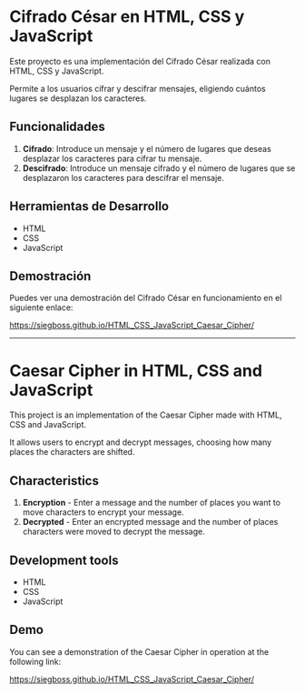 # Cifrado César en HTML, CSS y JavaScript

Este proyecto es una implementación del Cifrado César realizada con HTML, CSS y JavaScript. 

Permite a los usuarios cifrar y descifrar mensajes, eligiendo cuántos lugares se desplazan los caracteres.

## Funcionalidades

1. **Cifrado**: Introduce un mensaje y el número de lugares que deseas desplazar los caracteres para cifrar tu mensaje.
2. **Descifrado**: Introduce un mensaje cifrado y el número de lugares que se desplazaron los caracteres para descifrar el mensaje.

## Herramientas de Desarrollo

- HTML
- CSS
- JavaScript

## Demostración

Puedes ver una demostración del Cifrado César en funcionamiento en el siguiente enlace: 

https://siegboss.github.io/HTML_CSS_JavaScript_Caesar_Cipher/

------------------------------

# Caesar Cipher in HTML, CSS and JavaScript

This project is an implementation of the Caesar Cipher made with HTML, CSS and JavaScript.

It allows users to encrypt and decrypt messages, choosing how many places the characters are shifted.

## Characteristics

1. **Encryption** - Enter a message and the number of places you want to move characters to encrypt your message.
2. **Decrypted** - Enter an encrypted message and the number of places characters were moved to decrypt the message.

## Development tools

- HTML
- CSS
- JavaScript

## Demo

You can see a demonstration of the Caesar Cipher in operation at the following link:

https://siegboss.github.io/HTML_CSS_JavaScript_Caesar_Cipher/
